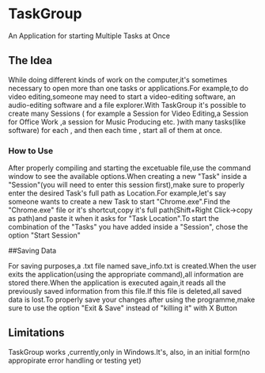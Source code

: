 # TaskGroup
An Application for starting Multiple Tasks at Once

## The Idea

While doing different kinds of work on the computer,it's sometimes necessary to open more than one tasks or applications.For example,to 
do video editing,someone may need to start a video-editing software, an audio-editing software and a file explorer.With TaskGroup it's 
possible to create many Sessions ( for example a Session for Video Editing,a Session for Office Work ,a session for Music Producing etc. 
)with many tasks(like software) for each , and then each time , start all of them at once.

### How to Use

After properly compiling and starting the excetuable file,use the command window to see the available options.When creating a new "Task"
inside a "Session"(you will need to enter this session first),make sure to properly enter the desired Task's full path as Location.For
example,let's say someone wants to create a new Task to start "Chrome.exe".Find the "Chrome.exe" file or it's shortcut,copy it's full 
path(Shift+Right Click->copy as path)and paste it when it asks for "Task Location".To start the combination of the "Tasks" you have
added inside a "Session", chose the option "Start Session" 

##Saving Data

For saving purposes,a .txt file named save_info.txt is created.When the user exits the application(using the appropriate command),all 
information are stored there.When the application is executed again,it reads all the previously saved information from this file.If this 
file is deleted,all saved data is lost.To properly save your changes after using the programme,make sure to use the option "Exit & Save"
instead of "killing it" with X Button

## Limitations

TaskGroup works ,currently,only in Windows.It's, also, in an initial form(no appropirate error handling or testing yet)
